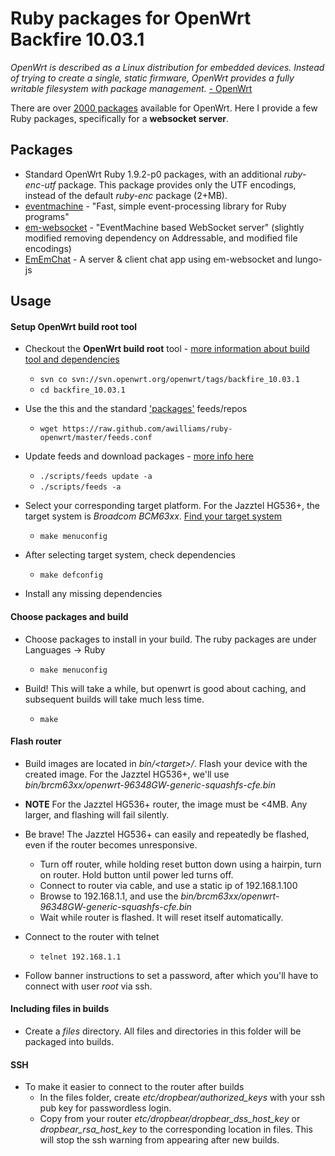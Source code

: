 # Ruby packages for OpenWrt Backfire 10.03.1 #

*OpenWrt is described as a Linux distribution for embedded devices. Instead of trying to create a single, static firmware, OpenWrt provides a fully writable filesystem with package management.* [-  OpenWrt](https://openwrt.org/)

There are over [2000 packages](http://downloads.openwrt.org/backfire/10.03.1/brcm63xx/packages/) available for OpenWrt. Here I provide a few Ruby packages, specifically for a **websocket server**.

## Packages

 * Standard OpenWrt Ruby 1.9.2-p0 packages, with an additional *ruby-enc-utf* package. This package provides only the UTF encodings, instead of the default *ruby-enc* package (2+MB).
 * [eventmachine](https://github.com/awilliams/eventmachine) - "Fast, simple event-processing library for Ruby programs"
 * [em-websocket](https://github.com/awilliams/em-websocket) - "EventMachine based WebSocket server" (slightly modified removing dependency on Addressable, and modified file encodings) 
 * [EmEmChat](https://github.com/awilliams/EmEmChat) - A server & client chat app using em-websocket and lungo-js

## Usage

#### Setup OpenWrt build root tool

 * Checkout the **OpenWrt build root** tool - [more information about build tool and dependencies](http://wiki.openwrt.org/doc/howto/buildroot.exigence)
   * `svn co svn://svn.openwrt.org/openwrt/tags/backfire_10.03.1`
   * `cd backfire_10.03.1`

 * Use the this and the standard ['packages'](http://downloads.openwrt.org/backfire/10.03.1/brcm63xx/packages/) feeds/repos
   * `wget https://raw.github.com/awilliams/ruby-openwrt/master/feeds.conf`

 * Update feeds and download packages - [more info here](http://wiki.openwrt.org/doc/howto/build)
   * `./scripts/feeds update -a`
   * `./scripts/feeds -a`

 * Select your corresponding target platform. For the Jazztel HG536+, the target system is *Broadcom BCM63xx*. [Find your target system](http://wiki.openwrt.org/toh/start)
   * `make menuconfig`
 
 * After selecting target system, check dependencies
   * `make defconfig`

 * Install any missing dependencies

#### Choose packages and build

 * Choose packages to install in your build. The ruby packages are under Languages -> Ruby
   * `make menuconfig`

 * Build! This will take a while, but openwrt is good about caching, and subsequent builds will take much less time.
   * `make`

#### Flash router

 * Build images are located in *bin/\<target\>/*. Flash your device with the created image. For the Jazztel HG536+, we'll use *bin/brcm63xx/openwrt-96348GW-generic-squashfs-cfe.bin*
 
 * **NOTE** For the Jazztel HG536+ router, the image must be <4MB. Any larger, and flashing will fail silently.

 * Be brave! The Jazztel HG536+ can easily and repeatedly be flashed, even if the router becomes unresponsive.
   * Turn off router, while holding reset button down using a hairpin, turn on router. Hold button until power led turns off.
   * Connect to router via cable, and use a static ip of 192.168.1.100
   * Browse to 192.168.1.1, and use the *bin/brcm63xx/openwrt-96348GW-generic-squashfs-cfe.bin*
   * Wait while router is flashed. It will reset itself automatically.

 * Connect to the router with telnet
   * `telnet 192.168.1.1`

 * Follow banner instructions to set a password, after which you'll have to connect with user *root* via ssh.

#### Including files in builds

 * Create a *files* directory. All files and directories in this folder will be packaged into builds. 

#### SSH

 * To make it easier to connect to the router after builds
   * In the files folder, create *etc/dropbear/authorized_keys* with your ssh pub key for passwordless login. 
   * Copy from your router *etc/dropbear/dropbear_dss_host_key* or *dropbear_rsa_host_key* to the corresponding location in files. This will stop the ssh warning from appearing after new builds.
